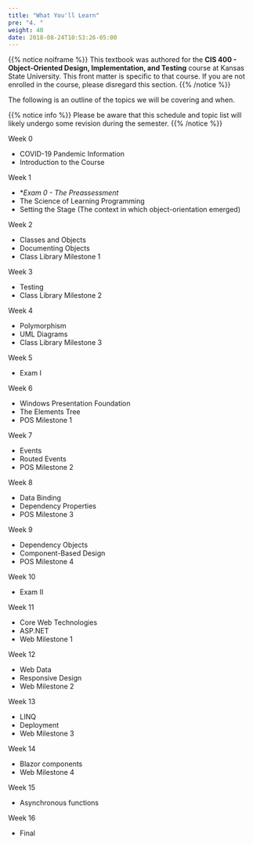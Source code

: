 ```yaml
---
title: "What You'll Learn"
pre: "4. "
weight: 40
date: 2018-08-24T10:53:26-05:00
---
```


{{% notice noiframe %}}
This textbook was authored for the **CIS 400 - Object-Oriented Design, Implementation, and Testing** course at Kansas State University.  This front matter is specific to that course.  If you are not enrolled in the course, please disregard this section.
{{% /notice %}}

The following is an outline of the topics we will be covering and when.  

{{% notice info %}}
Please be aware that this schedule and topic list will likely undergo some revision during the semester.
{{% /notice %}}

Week 0 
* COVID-19 Pandemic Information
* Introduction to the Course

Week 1 
* **Exam 0 - The Preassessment*
* The Science of Learning Programming
* Setting the Stage (The context in which object-orientation emerged)

Week 2 
* Classes and Objects
* Documenting Objects
* Class Library Milestone 1

Week 3 
* Testing
* Class Library Milestone 2

Week 4 
* Polymorphism
* UML Diagrams
* Class Library Milestone 3

Week 5 
* Exam I

Week 6 
* Windows Presentation Foundation
* The Elements Tree
* POS Milestone 1

Week 7
* Events
* Routed Events
* POS Milestone 2

Week 8
* Data Binding
* Dependency Properties
* POS Milestone 3

Week 9
* Dependency Objects
* Component-Based Design
* POS Milestone 4

Week 10 
* Exam II

Week 11
* Core Web Technologies
* ASP.NET
* Web Milestone 1

Week 12 
* Web Data
* Responsive Design
* Web Milestone 2

Week 13 
* LINQ
* Deployment
* Web Milestone 3

Week 14 
* Blazor components
* Web Milestone 4

Week 15 
* Asynchronous functions

Week 16 
* Final